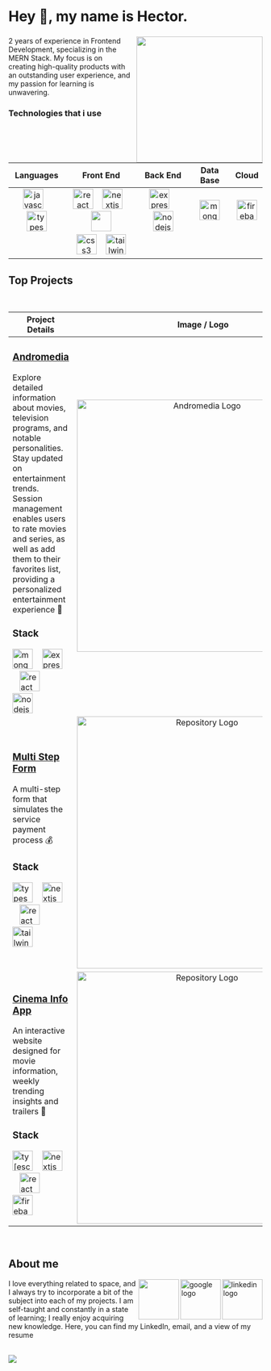 <h1 align="left">Hey 👋, my name is Hector.</h1>

###

<img align="right" height="250" src="https://clipart-library.com/images_k/royalty-free-transparent-images/royalty-free-transparent-images-25.png"  />

###

<p align="left">2 years of experience in Frontend Development, specializing in the MERN Stack. My focus is on<br>creating high-quality products with an outstanding user experience, and my passion for learning is<br>unwavering.</p>

###

<h3 align="left">Technologies that i use</h2>

###

| **Languages** | **Front End** | **Back End** | **Data Base** | **Cloud** |
| :---: | :---: | :---: | :---: | :---: |
| <img src="https://skillicons.dev/icons?i=js" height="40" alt="javascript logo"  /> <img width="10" /> <img src="https://skillicons.dev/icons?i=ts" height="40" alt="typescript logo"  /> | <img src="https://skillicons.dev/icons?i=react" height="40" alt="react logo"  /> <img width="10" /> <img src="https://skillicons.dev/icons?i=nextjs" height="40" alt="nextjs logo"  /> <img width="10" /> <img src="https://skillicons.dev/icons?i=html" height="40" /> | <img src="https://skillicons.dev/icons?i=express" height="40" alt="express logo"  /> <img width="10" /> <img src="https://skillicons.dev/icons?i=nodejs" height="40" alt="nodejs logo"  /> | <img src="https://skillicons.dev/icons?i=mongodb" height="40" alt="mongodb logo"  /> | <img src="https://skillicons.dev/icons?i=firebase" height="40" alt="firebase logo"  /> |
| | <img src="https://skillicons.dev/icons?i=css" height="40" alt="css3 logo"  /> <img width="10" /> <img src="https://skillicons.dev/icons?i=tailwind" height="40" alt="tailwindcss logo"  /> | |

###

<h2>Top Projects</h2>

<br />
  
| **Project Details** | **Image / Logo** |
| --- | :---: |
| <h3><a href="https://github.com/devtor14/Andromedia-API">Andromedia</a></h3> <p>Explore detailed information about movies, television programs, and notable personalities. Stay updated on entertainment trends. Session management enables users to rate movies and series, as well as add them to their favorites list, providing a personalized entertainment experience 🚀</p> <h3>Stack</h3> <img src="https://skillicons.dev/icons?i=mongodb" height="40" alt="mongodb logo"  /> <img width="10" /> <img src="https://skillicons.dev/icons?i=express" height="40" alt="express logo"  /> <img width="10" /> <img src="https://skillicons.dev/icons?i=react" height="40" alt="react logo"  /> <img width="10" /> <img src="https://skillicons.dev/icons?i=nodejs" height="40" alt="nodejs logo" /> | <a href="https://github.com/devtor14/Andromedia-API"> <img src="https://camo.githubusercontent.com/c48414f9975c3dd19aefb75ec21a4e9da67555b2a1b605e4b1b5ad20f88d0137/68747470733a2f2f692e696d6775722e636f6d2f477147693630672e706e67" width="500" alt="Andromedia Logo" /> </a> |
| <h3><a href="https://github.com/devtor14/multi-steps-form">Multi Step Form</a></h3> <p>A multi-step form that simulates the service payment process 💰</p> <h3>Stack</h3> <img src="https://skillicons.dev/icons?i=ts" height="40" alt="typescript logo"  /> <img width="10" /> <img src="https://skillicons.dev/icons?i=nextjs" height="40" alt="nextjs logo"  /> <img width="10" /> <img src="https://skillicons.dev/icons?i=react" height="40" alt="react logo"  /> <img width="10" /> <img src="https://skillicons.dev/icons?i=tailwind" height="40" alt="tailwind logo" /> | <a href="https://github.com/devtor14/multi-steps-form"> <img src="https://get-git.readthedocs.io/it/latest/_static/git-logo.png" width="500" alt="Repository Logo" /> </a> |
| <h3><a href="https://github.com/devtor14/movies-app">Cinema Info App</a></h3> <p>An interactive website designed for movie information, weekly trending insights and trailers 🎥</p> <h3>Stack</h3> <img src="https://skillicons.dev/icons?i=ts" height="40" alt="ty[escript logo"  /> <img width="10" /> <img src="https://skillicons.dev/icons?i=nextjs" height="40" alt="nextjs logo"  /> <img width="10" /> <img src="https://skillicons.dev/icons?i=react" height="40" alt="react logo"  /> <img width="10" /> <img src="https://skillicons.dev/icons?i=firebase" height="40" alt="firebase logo" /> | <a href="https://github.com/devtor14/movies-app"> <img src="https://get-git.readthedocs.io/it/latest/_static/git-logo.png" width="500" alt="Repository Logo" /> </a> |

<br />

###

<h2>About me</h2>

<a href="https://www.linkedin.com/in/devtor14/"> <img align="right" src="https://cdn.jsdelivr.net/gh/devicons/devicon/icons/linkedin/linkedin-original.svg" height="80" alt="linkedin logo"  /> </a>
<img align="right" width="30" />
<a href="mailto:devtor14@gmail.com"> <img align="right" src="https://cdn.jsdelivr.net/gh/devicons/devicon/icons/google/google-original.svg" height="80" alt="google logo"  /> </a>
<img align="right" width="30" />
<a href="./CV Hector Davila - ENGLISH.pdf"> <img height="80" align="right" src="https://cdn-icons-png.flaticon.com/512/3846/3846862.png"  /> </a>

<p> I love everything related to space, and I always try to incorporate a bit of the subject into each of my projects. I am self-taught and constantly in a state of learning; I really enjoy acquiring new knowledge. Here, you can find my LinkedIn, email, and a view of my resume </p>

<br />

<img src="https://camo.githubusercontent.com/b56e467c690b233a3e83a1a68072209b7e739ebe887c568d7a2393819f346404/68747470733a2f2f692e696d6775722e636f6d2f486e786a5a44552e706e67"  />
